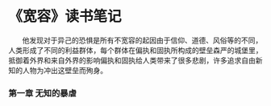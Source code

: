 # 《宽容》读书笔记

&nbsp;&nbsp;&nbsp;&nbsp;&nbsp;&nbsp;&nbsp;他发现对于异己的恐惧是所有不宽容的起因由于信仰、道德、风俗等的不同，人类形成了不同的利益群体，每个群体在偏执和固执所构成的壁垒森严的城堡里，抵御着外界和来自外界的影响偏执和固执给人类带来了很多悲剧，许多追求自由新知的人物为冲出这壁垒而殉身。

### 第一章 无知的暴虐
